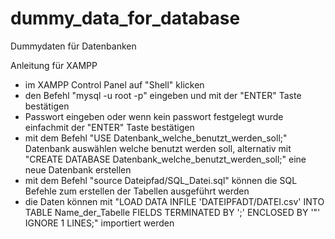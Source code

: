 # dummy_data_for_database
Dummydaten für Datenbanken

Anleitung für XAMPP
- im XAMPP Control Panel auf "Shell" klicken
- den Befehl "mysql -u root -p" eingeben und mit der "ENTER" Taste bestätigen
- Passwort eingeben oder wenn kein passwort festgelegt wurde einfachmit der "ENTER" Taste bestätigen
- mit dem Befehl "USE Datenbank_welche_benutzt_werden_soll;" Datenbank auswählen welche benutzt werden soll, alternativ mit "CREATE DATABASE Datenbank_welche_benutzt_werden_soll;" eine neue Datenbank erstellen
- mit dem Befehl "source Dateipfad/SQL_Datei.sql" können die SQL Befehle zum erstellen der Tabellen ausgeführt werden
- die Daten können mit "LOAD DATA INFILE  'DATEIPFADT/DATEI.csv'  INTO TABLE Name_der_Tabelle FIELDS TERMINATED BY ';' ENCLOSED BY '"' IGNORE 1 LINES;" importiert werden




